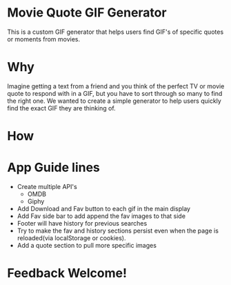 # Movie Quote GIF Generator
This is a custom GIF generator that helps users find GIF's of specific quotes or moments from movies.

# Why
Imagine getting a text from a friend and you think of the perfect TV or movie quote to respond with in a GIF, but you have to sort through so many to find the right one. We wanted to create a simple generator to help users quickly find the exact GIF they are thinking of.

# How

# App Guide lines
  * Create multiple API's
    * OMDB
    * Giphy
  * Add Download and Fav button to each gif in the main display
  * Add Fav side bar to add append the fav images to that side
  * Footer will have history for previous searches
  * Try to make the fav and history sections persist even when the page is reloaded(via localStorage or cookies).
  * Add a quote section to pull more specific images


# Feedback Welcome!
